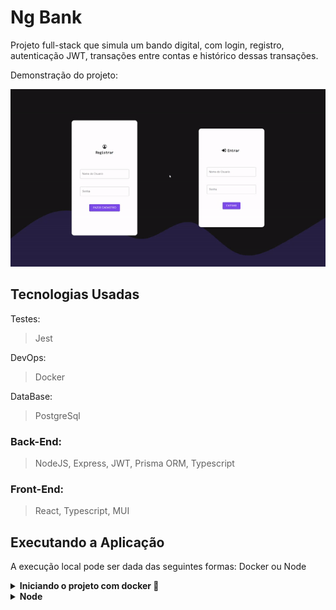 # Ng Bank

Projeto full-stack que simula um bando digital, com login, registro, autenticação JWT, transações entre contas e histórico dessas transações.

Demonstração do projeto:

![](https://github.com/Pedro0505/ng-bank/blob/main/public/presentation.gif?raw=true)

## Tecnologias Usadas

Testes:
> Jest

DevOps:
> Docker

DataBase:
> PostgreSql

### Back-End:

> NodeJS, Express, JWT, Prisma ORM, Typescript

### Front-End:

> React, Typescript, MUI

## Executando a Aplicação

A execução local pode ser dada das seguintes formas: Docker ou Node 

<details>
  <summary><b>Iniciando o projeto com docker 🐳</b></summary><br>

  ***⚠️ Para garantir um bom funcionamento é necessário que tenha instalado o docker e o docker-compose nas versões 20.10.16 e 1.29 ou superior respectivamente⚠️***

  1. Clone o projeto

  ```bash
git clone git@github.com:Pedro0505/ng-bank.git
  ```

  2. Entre no diretório do projeto

  ```bash
cd ng-bank
  ```

  3. Suba os containers

  ```bash
docker-compose -f docker-compose.dev.yml up --build -d
  ```

  5. Quando o processo dos containers estiver acabado acesse a aplicação usando o seguinte endereço

  ```bash
http://localhost:3000
  ```

  6. Para derrubar os containers

  ```bash
docker-compose -f docker-compose.dev.yml down --rmi all --volumes --remove-orphans
  ```
</details>

<details>
  <summary><b>Node</b></summary><br>

  ***⚠️ Para rodar localmente é necessário ter o PostgreSql instalado localmente ⚠️***
  
  ***Obs: Para usar localmente deve ser preenchido com as informações necessárias no '.env', conforme está escrito no '.env.example'***
  
  Clone o projeto

  ```bash
git clone git@github.com:Pedro0505/ng-bank.git
  ```

  Entre no diretório do projeto na parte da api

  ```bash
cd ng-bank/api
  ```

  Instale as dependências

  ```bash
npm install
  ```

  Inicie o servidor

  ```bash
npm run dev
  ```
  
  Entre no diretório do projeto na parte do front-end

  ```bash
cd ..
cd ng-bank/web
  ```

  Instale as dependências

  ```bash
npm install
  ```

  Inicie o servidor

  ```bash
npm start
  ```

  Acesse a aplicação usando o seguinte endereço

  ```bash
localhost:3000
  ```
</details>

